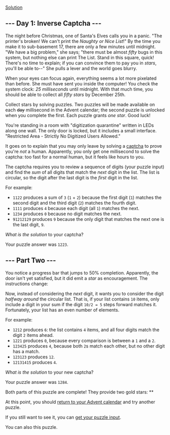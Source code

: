 [Solution](../Day01.kt)
## \--- Day 1: Inverse Captcha ---

The night before Christmas, one of Santa's Elves calls you in a panic. "The printer's broken! We can't print the *Naughty or Nice List*!" By the time you make it to sub-basement 17, there are only a few minutes until midnight. "We have a big problem," she says; "there must be almost *fifty* bugs in this system, but nothing else can print The List. Stand in this square, quick! There's no time to explain; if you can convince them to pay you in *stars*, you'll be able to--" She pulls a lever and the world goes blurry.

When your eyes can focus again, everything seems a lot more pixelated than before. She must have sent you inside the computer! You check the system clock: *25 milliseconds* until midnight. With that much time, you should be able to collect all *fifty stars* by December 25th.

Collect stars by solving puzzles. Two puzzles will be made available on each ~~day~~ millisecond in the Advent calendar; the second puzzle is unlocked when you complete the first. Each puzzle grants *one star*. Good luck!

You're standing in a room with "digitization quarantine" written in LEDs along one wall. The only door is locked, but it includes a small interface. "Restricted Area - Strictly No Digitized Users Allowed."

It goes on to explain that you may only leave by solving a [captcha](https://en.wikipedia.org/wiki/CAPTCHA) to prove you're *not* a human. Apparently, you only get one millisecond to solve the captcha: too fast for a normal human, but it feels like hours to you.

The captcha requires you to review a sequence of digits (your puzzle input) and find the *sum* of all digits that match the *next* digit in the list. The list is circular, so the digit after the last digit is the *first* digit in the list.

For example:

- `1122` produces a sum of `3` (`1` + `2`) because the first digit (`1`) matches the second digit and the third digit (`2`) matches the fourth digit.
- `1111` produces `4` because each digit (all `1`) matches the next.
- `1234` produces `0` because no digit matches the next.
- `91212129` produces `9` because the only digit that matches the next one is the last digit, `9`.

*What is the solution* to your captcha?

Your puzzle answer was `1223`.

## \--- Part Two ---

You notice a progress bar that jumps to 50% completion. Apparently, the door isn't yet satisfied, but it did emit a *star* as encouragement. The instructions change:

Now, instead of considering the *next* digit, it wants you to consider the digit *halfway around* the circular list. That is, if your list contains `10` items, only include a digit in your sum if the digit `10/2 = 5` steps forward matches it. Fortunately, your list has an even number of elements.

For example:

- `1212` produces `6`: the list contains `4` items, and all four digits match the digit `2` items ahead.
- `1221` produces `0`, because every comparison is between a `1` and a `2`.
- `123425` produces `4`, because both `2`s match each other, but no other digit has a match.
- `123123` produces `12`.
- `12131415` produces `4`.

*What is the solution* to your new captcha?

Your puzzle answer was `1284`.

Both parts of this puzzle are complete! They provide two gold stars: \*\*

At this point, you should [return to your Advent calendar](https://adventofcode.com/2017) and try another puzzle.

If you still want to see it, you can [get your puzzle input](https://adventofcode.com/2017/day/1/input).

You can also this puzzle.